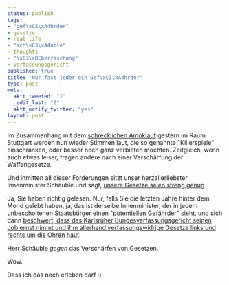 ```yaml
--- 
status: publish
tags: 
- "gef\xC3\xA4hrder"
- gesetze
- real life
- "sch\xC3\xA4uble"
- thoughts
- "\xC3\xBCberraschung"
- verfassungsgericht
published: true
title: "Nur fast jeder ein Gef\xC3\xA4hrder"
type: post
meta: 
  aktt_tweeted: "1"
  _edit_last: "2"
  aktt_notify_twitter: "yes"
layout: post
---
```

Im Zusammenhang mit dem <a href="http://www.sueddeutsche.de/panorama/679/461305/text/">schrecklichen Amoklauf</a> gestern im Raum Stuttgart werden nun wieder Stimmen laut, die so genannte "Killerspiele" einschränken, oder besser noch ganz verbieten möchten. Zeitgleich, wenn auch etwas leiser, fragen andere nach einer Verschärfung der Waffengesetze.

Und inmitten all dieser Forderungen sitzt unser herzallerliebster Innenminister Schäuble und sagt, <a href="http://www.tagesschau.de/inland/amoklaufreaktionen106.html">unsere Gesetze seien streng genug</a>.

Ja, Sie haben richtig gelesen. Nur, falls Sie die letzten Jahre hinter dem Mond gelebt haben, ja, das ist derselbe Innenminister, der in jedem unbescholtenen Staatsbürger einen <a href="http://www.zeit.de/online/2009/04/neusprech-schaeuble-lexikon?page=all">"potentiellen Gefährder"</a> sieht, und sich dann <a href="http://www.spiegel.de/politik/deutschland/0,1518,612560,00.html">beschwert, dass das Karlsruher Bundesverfassungsgericht seinen Job ernst nimmt und ihm allerhand verfassungswidrige Gesetze links und rechts um die Ohren haut</a>.

Herr Schäuble <em>gegen</em> das Verschärfen von Gesetzen.

Wow.

Dass ich das noch erleben darf :)
